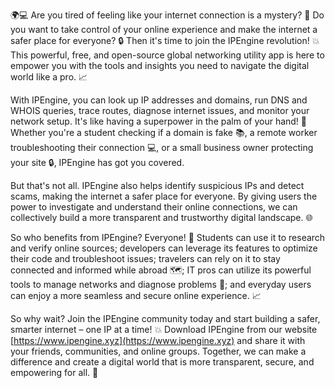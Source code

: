 🌍💻 Are you tired of feeling like your internet connection is a mystery? 🤔 Do you want to take control of your online experience and make the internet a safer place for everyone? 🔒 Then it's time to join the IPEngine revolution! 💥 This powerful, free, and open-source global networking utility app is here to empower you with the tools and insights you need to navigate the digital world like a pro. 📈

With IPEngine, you can look up IP addresses and domains, run DNS and WHOIS queries, trace routes, diagnose internet issues, and monitor your network setup. It's like having a superpower in the palm of your hand! 💪 Whether you're a student checking if a domain is fake 📚, a remote worker troubleshooting their connection 💻, or a small business owner protecting your site 🔒, IPEngine has got you covered.

But that's not all. IPEngine also helps identify suspicious IPs and detect scams, making the internet a safer place for everyone. By giving users the power to investigate and understand their online connections, we can collectively build a more transparent and trustworthy digital landscape. 🌐

So who benefits from IPEngine? Everyone! 👥 Students can use it to research and verify online sources; developers can leverage its features to optimize their code and troubleshoot issues; travelers can rely on it to stay connected and informed while abroad 🗺️; IT pros can utilize its powerful tools to manage networks and diagnose problems 🔧; and everyday users can enjoy a more seamless and secure online experience. 📈

So why wait? Join the IPEngine community today and start building a safer, smarter internet – one IP at a time! 💥 Download IPEngine from our website [https://www.ipengine.xyz](https://www.ipengine.xyz) and share it with your friends, communities, and online groups. Together, we can make a difference and create a digital world that is more transparent, secure, and empowering for all. 🌟
